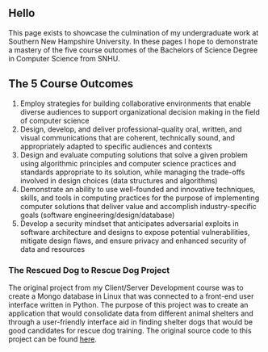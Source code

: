 ## Hello
This page exists to showcase the culmination of my undergraduate work at Southern New Hampshire University. In these pages I hope to demonstrate a mastery of the five course outcomes of the Bachelors of Science Degree in Computer Science from SNHU.
## The 5 Course Outcomes
1. Employ strategies for building collaborative environments that enable diverse audiences to support organizational decision making in the field of computer science 
2. Design, develop, and deliver professional-quality oral, written, and visual communications that are coherent, technically sound, and appropriately adapted to specific audiences and contexts
3. Design and evaluate computing solutions that solve a given problem using algorithmic principles and computer science practices and standards appropriate to its solution, while managing the trade-offs involved in design choices (data structures and algorithms) 
4. Demonstrate an ability to use well-founded and innovative techniques, skills, and tools in computing practices for the purpose of implementing computer solutions that deliver value and accomplish industry-specific goals (software engineering/design/database) 
5. Develop a security mindset that anticipates adversarial exploits in software architecture and designs to expose potential vulnerabilities, mitigate design flaws, and ensure privacy and enhanced security of data and resources 

### The Rescued Dog to Rescue Dog Project
The original project from my Client/Server Development course was to create a Mongo database in Linux that was connected to a front-end user interface written in Python.  The purpose of this project was to create an application that would consolidate data from different animal shelters and through a user-friendly interface aid in finding shelter dogs that would be good candidates for rescue dog training.
The original source code to this project can be found [here](https://github.com/Munky74/CS-330-Computational-Graphics/blob/main/CS-330%20Final%20Project%20Derek%20T.zip).
